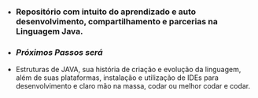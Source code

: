 
- ### Repositório com intuito do aprendizado e auto desenvolvimento, compartilhamento e parcerias na Linguagem Java. 


- ### ***Próximos Passos será***
- Estruturas de JAVA, sua história de criação e evolução da linguagem, além de suas plataformas, instalação e utilização de IDEs para desenvolvimento e claro mão na massa, codar ou melhor codar e codar.
